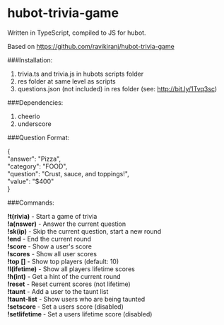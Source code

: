 # hubot-trivia-game

Written in TypeScript, compiled to JS for hubot.

Based on https://github.com/ravikiranj/hubot-trivia-game

###Installation:

1. trivia.ts and trivia.js in hubots scripts folder
2. res folder at same level as scripts
3. questions.json (not included) in res folder (see: http://bit.ly/1Tvq3sc)

###Dependencies:

1. cheerio
2. underscore

###Question Format:

{  
  "answer": "Pizza",  
  "category": "FOOD",  
  "question": "Crust, sauce, and toppings!",  
  "value": "$400"  
}

###Commands:

**!t(rivia)** - Start a game of trivia  
**!a(nswer)** <answer> - Answer the current question  
**!sk(ip)** - Skip the current question, start a new round  
**!end** - End the current round  
**!score <user>** - Show a user's score  
**!scores** - Show all user scores  
**!top [<num>]** - Show top <num> players (default: 10)  
**!l(ifetime)** - Show all players lifetime scores  
**!h(int)** - Get a hint of the current round  
**!reset** - Reset current scores (not lifetime)  
**!taunt** - Add a user to the taunt list  
**!taunt-list** - Show users who are being taunted  
**!setscore <user> <score>** - Set a users score (disabled)  
**!setlifetime <user> <score>** - Set a users lifetime score (disabled)  
